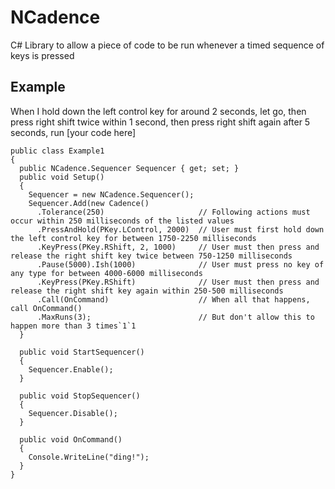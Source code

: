 # NCadence
C# Library to allow a piece of code to be run whenever a timed sequence of keys is pressed

## Example

When I hold down the left control key for around 2 seconds, let go,  then press right shift twice within 1 second, then press right shift again after 5 seconds, run [your code here]

```
public class Example1
{
  public NCadence.Sequencer Sequencer { get; set; }
  public void Setup()
  {
    Sequencer = new NCadence.Sequencer();
    Sequencer.Add(new Cadence()
      .Tolerance(250)                     // Following actions must occur within 250 milliseconds of the listed values
      .PressAndHold(PKey.LControl, 2000)  // User must first hold down the left control key for between 1750-2250 milliseconds
      .KeyPress(PKey.RShift, 2, 1000)     // User must then press and release the right shift key twice between 750-1250 milliseconds
      .Pause(5000).Ish(1000)              // User must press no key of any type for between 4000-6000 milliseconds
      .KeyPress(PKey.RShift)              // User must then press and release the right shift key again within 250-500 milliseconds
      .Call(OnCommand)                    // When all that happens, call OnCommand()
      .MaxRuns(3);                        // But don't allow this to happen more than 3 times`1`1
  }

  public void StartSequencer()
  {
    Sequencer.Enable();
  }

  public void StopSequencer()
  {
    Sequencer.Disable();
  }

  public void OnCommand()
  {
    Console.WriteLine("ding!");
  }
}
